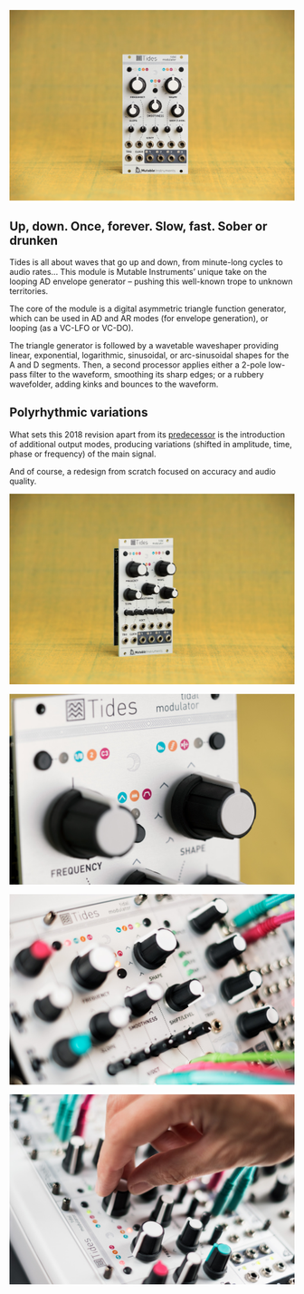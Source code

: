 ![](images/gallery/tides1.jpg)

## Up, down. Once, forever. Slow, fast. Sober or drunken

Tides is all about waves that go up and down, from minute-long cycles to audio rates... This module is Mutable Instruments’ unique take on the looping AD envelope generator – pushing this well-known trope to unknown territories.

The core of the module is a digital asymmetric triangle function generator, which can be used in AD and AR modes (for envelope generation), or looping (as a VC-LFO or VC-DO).

The triangle generator is followed by a wavetable waveshaper providing linear, exponential, logarithmic, sinusoidal, or arc-sinusoidal shapes for the A and D segments. Then, a second processor applies either a 2-pole low-pass filter to the waveform, smoothing its sharp edges; or a rubbery wavefolder, adding kinks and bounces to the waveform.

## Polyrhythmic variations

What sets this 2018 revision apart from its [predecessor](../tides_original/) is the introduction of additional output modes, producing variations (shifted in amplitude, time, phase or frequency) of the main signal.

And of course, a redesign from scratch focused on accuracy and audio quality.

![](images/gallery/tides2.jpg)

![](images/gallery/tides3.jpg)

![](images/gallery/tides4.jpg)

![](images/gallery/tides5.jpg)